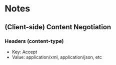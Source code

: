 # Notes

## (Client-side) Content Negotiation

### Headers (content-type)
- Key: Accept
- Value: application/xml, application/json, etc
